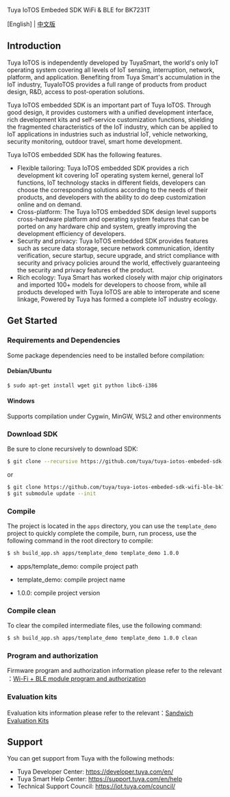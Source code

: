 Tuya IoTOS Embeded SDK WiFi & BLE for BK7231T

[English] | [中文版](https://github.com/tuya/tuya-iotos-embeded-sdk-wifi-ble-bk7231t/blob/master/README_zh.md)

## Introduction

Tuya IoTOS is independently developed by TuyaSmart, the world's only IoT operating system covering all levels of IoT sensing, interruption, network, platform, and application. Benefiting from Tuya Smart's accumulation in the IoT industry, TuyaIoTOS provides a full range of products from product design, R&D, access to post-operation solutions.

Tuya IoTOS embedded SDK is an important part of Tuya IoTOS. Through good design, it provides customers with a unified development interface, rich development kits and self-service customization functions, shielding the fragmented characteristics of the IoT industry, which can be applied to IoT applications in industries such as industrial IoT, vehicle networking, security monitoring, outdoor travel, smart home development.

Tuya IoTOS embedded SDK has the following features.

* Flexible tailoring: Tuya IoTOS embedded SDK provides a rich development kit covering IoT operating system kernel, general IoT functions, IoT technology stacks in different fields, developers can choose the corresponding solutions according to the needs of their products, and developers with the ability to do deep customization online and on demand.
* Cross-platform: The Tuya IoTOS embedded SDK design level supports cross-hardware platform and operating system features that can be ported on any hardware chip and system, greatly improving the development efficiency of developers.
* Security and privacy: Tuya IoTOS embedded SDK provides features such as secure data storage, secure network communication, identity verification, secure startup, secure upgrade, and strict compliance with security and privacy policies around the world, effectively guaranteeing the security and privacy features of the product.
* Rich ecology: Tuya Smart has worked closely with major chip originators and imported 100+ models for developers to choose from, while all products developed with Tuya IoTOS are able to interoperate and scene linkage, Powered by Tuya has formed a complete IoT industry ecology.



## Get Started

### Requirements and Dependencies

Some package dependencies need to be installed before compilation:

#### Debian/Ubuntu
``` bash
$ sudo apt-get install wget git python libc6-i386 
```

#### Windows

Supports compilation under Cygwin, MinGW, WSL2 and other environments

### Download SDK

Be sure to clone recursively to download SDK:
``` bash
$ git clone --recursive https://github.com/tuya/tuya-iotos-embeded-sdk-wifi-ble-bk7231t.git
```
or
``` bash
$ git clone https://github.com/tuya/tuya-iotos-embeded-sdk-wifi-ble-bk7231t.git
$ git submodule update --init
```

### Compile

The project is located in the `apps` directory, you can use the `template_demo` project to quickly complete the compile, burn, run process, use the following command in the root directory to compile:
``` bash
$ sh build_app.sh apps/template_demo template_demo 1.0.0
```
- apps/template_demo: compile project path

- template_demo: compile project name

- 1.0.0: compile project version

### Compile clean

To clear the compiled intermediate files, use the following command:

``` bash
$ sh build_app.sh apps/template_demo template_demo 1.0.0 clean
```

### Program and authorization

Firmware program and authorization information please refer to the relevant ：[Wi-Fi + BLE module program and authorization](https://developer.tuya.com/cn/docs/iot/device-development/burn-and-authorization/burn-and-authorize-wifi-ble-modules/burn-and-authorize-wb-series-modules?id=Ka78f4pttsytd)

### Evaluation kits 

Evaluation kits information please refer to the relevant：[Sandwich Evaluation Kits](https://developer.tuya.com/en/docs/iot/device-development/tuya-development-board-kit/tuya-sandwich-evaluation-kits/-tuya-sandwich-evaluation-kits?id=K97o0ixytemvr)



## Support 

You can get support from Tuya with the following methods:
- Tuya Developer Center: https://developer.tuya.com/en/
- Tuya Smart Help Center: https://support.tuya.com/en/help
- Technical Support Council: https://iot.tuya.com/council/